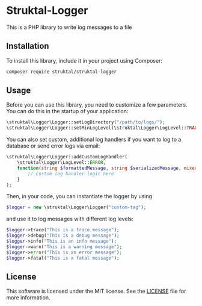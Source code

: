 # Struktal-Logger

This is a PHP library to write log messages to a file

## Installation

To install this library, include it in your project using Composer:

```bash
composer require struktal/struktal-logger
```

## Usage

Before you can use this library, you need to customize a few parameters.
You can do this in the startup of your application:

```php
\struktal\Logger\Logger::setLogDirectory("/path/to/logs/");
\struktal\Logger\Logger::setMinLogLevel(\struktal\Logger\LogLevel::TRACE);
```

You can also set custom, additional log handlers if you want to log to a database or send error logs via email:

```php
\struktal\Logger\Logger::addCustomLogHandler(
    \struktal\Logger\LogLevel::ERROR,
    function(string $formattedMessage, string $serializedMessage, mixed $originalMessage) {
        // Custom log handler logic here
    }
);
```

Then, in your code, you can instantiate the logger by using

```php
$logger = new \struktal\Logger\Logger("custom-tag");
```

and use it to log messages with different log levels:

```php
$logger->trace("This is a trace message");
$logger->debug("This is a debug message");
$logger->info("This is an info message");
$logger->warn("This is a warning message");
$logger->error("This is an error message");
$logger->fatal("This is a fatal message");
```

## License

This software is licensed under the MIT license.
See the [LICENSE](LICENSE) file for more information.
